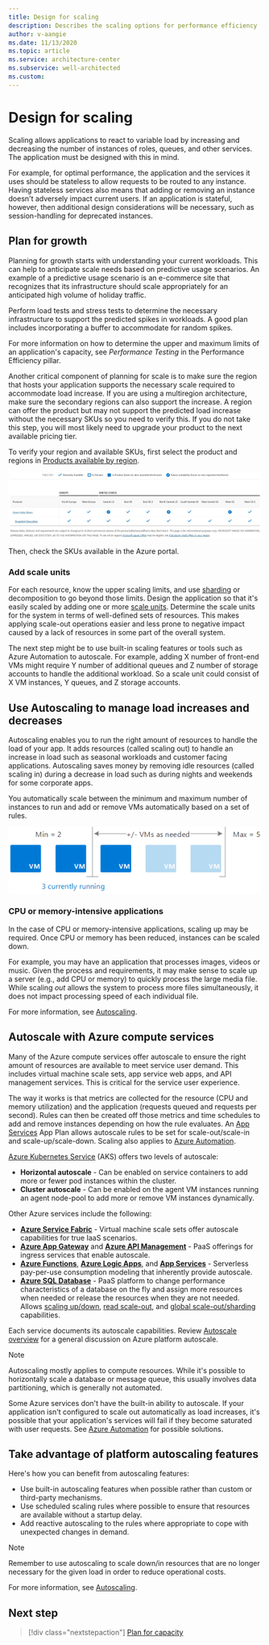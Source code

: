 ```yaml
---
title: Design for scaling
description: Describes the scaling options for performance efficiency
author: v-aangie
ms.date: 11/13/2020
ms.topic: article
ms.service: architecture-center
ms.subservice: well-architected
ms.custom: 
---
```


# Design for scaling

Scaling allows applications to react to variable load by increasing and decreasing the number of instances of roles, queues, and other services. The application must be designed with this in mind.

For example, for optimal performance, the application and the services it uses should be stateless to allow requests to be routed to any instance. Having stateless services also means that adding or removing an instance doesn't adversely impact current users. If an application is stateful, however, then additional design considerations will be necessary, such as session-handling for deprecated instances.

## Plan for growth

Planning for growth starts with understanding your current workloads. This can help to anticipate scale needs based on predictive usage scenarios. An example of a predictive usage scenario is an e-commerce site that recognizes that its infrastructure should scale appropriately for an anticipated high volume of holiday traffic.

Perform load tests and stress tests to determine the necessary infrastructure to support the predicted spikes in workloads. A good plan includes incorporating a buffer to accommodate for random spikes.

For more information on how to determine the upper and maximum limits of an application's capacity, see *Performance Testing* in the Performance Efficiency pillar. <!--LINK to new Performance Testing article-->

Another critical component of planning for scale is to make sure the region that hosts your application supports the necessary scale required to accommodate load increase. If you are using a multiregion architecture, make sure the secondary regions can also support the increase. A region can offer the product but may not support the predicted load increase without the necessary SKUs so you need to verify this. If you do not take this step, you will most likely need to upgrade your product to the next available pricing tier.

To verify your region and available SKUs, first select the product and regions in [Products available by region](https://azure.microsoft.com/global-infrastructure/services/?products=).

![Products available by region](../_images/design-scale-1a.png)

Then, check the SKUs available in the Azure portal.

### Add scale units

For each resource, know the upper scaling limits, and use [sharding](https://docs.microsoft.com/azure/azure-sql/database/elastic-scale-introduction#sharding) or decomposition to go beyond those limits. Design the application so that it's easily scaled by adding one or more [scale units](https://docs.microsoft.com/archive/msdn-magazine/2017/february/azure-inside-the-azure-app-service-architecture#what-is-an-app-service-scale-unit). Determine the scale units for the system in terms of well-defined sets of resources. This makes applying scale-out operations easier and less prone to negative impact caused by a lack of resources in some part of the overall system.

The next step might be to use built-in scaling features or tools such as Azure Automation to autoscale. For example, adding X number of front-end VMs might require Y number of additional queues and Z number of storage accounts to handle the additional workload. So a scale unit could consist of X VM instances, Y queues, and Z storage accounts.

## Use Autoscaling to manage load increases and decreases

Autoscaling enables you to run the right amount of resources to handle the load of your app. It adds resources (called scaling out) to handle an increase in load such as seasonal workloads and customer facing applications. Autoscaling saves money by removing idle resources (called scaling in) during a decrease in load such as during nights and weekends for some corporate apps.

You automatically scale between the minimum and maximum number of instances to run and add or remove VMs automatically based on a set of rules.

![Autoscale](../_images/design-autoscale.png)

### CPU or memory-intensive applications

In the case of CPU or memory-intensive applications, scaling up may be required. Once CPU or memory has been reduced, instances can be scaled down.

For example, you may have an application that processes images, videos or music. Given the process and requirements, it may make sense to scale up a server (e.g., add CPU or memory) to quickly process the large media file. While scaling *out* allows the system to process more files simultaneously, it does not impact processing speed of each individual file.

For more information, see [Autoscaling](https://docs.microsoft.com/azure/architecture/best-practices/auto-scaling).

## Autoscale with Azure compute services

Many of the Azure compute services offer autoscale to ensure the right amount of resources are available to meet service user demand. This includes virtual machine scale sets, app service web apps, and API management services. This is critical for the service user experience.

The way it works is that metrics are collected for the resource (CPU and memory utilization) and the application (requests queued and requests per second). Rules can then be created off those metrics and time schedules to add and remove instances depending on how the rule evaluates. An [App Services](https://docs.microsoft.com/azure/app-service/overview-hosting-plans#how-does-my-app-run-and-scale) App Plan allows autoscale rules to be set for scale-out/scale-in and scale-up/scale-down. Scaling also applies to [Azure Automation](https://docs.microsoft.com/azure/automation/automation-intro).

[Azure Kubernetes Service](https://docs.microsoft.com/azure/aks/intro-kubernetes) (AKS) offers two levels of autoscale:

- **Horizontal autoscale** - Can be enabled on service containers to add more or fewer pod instances within the cluster.
- **Cluster autoscale** - Can be enabled on the agent VM instances running an agent node-pool to add more or remove VM instances dynamically.

Other Azure services include the following:

- [**Azure Service Fabric**](https://docs.microsoft.com/azure/service-fabric/service-fabric-overview) - Virtual machine scale sets offer autoscale capabilities for true IaaS scenarios.
- [**Azure App Gateway**](https://docs.microsoft.com/azure/application-gateway/overview) and [**Azure API Management**](https://docs.microsoft.com/azure/api-management/api-management-key-concepts) - PaaS offerings for ingress services that enable autoscale.
- [**Azure Functions**](https://docs.microsoft.com/azure/azure-functions/functions-overview), [**Azure Logic Apps**](https://docs.microsoft.com/azure/logic-apps/logic-apps-overview), and [**App Services**](https://docs.microsoft.com/azure/app-service/overview) - Serverless pay-per-use consumption modeling that inherently provide autoscale.
- [**Azure SQL Database**](https://docs.microsoft.com/archive/blogs/sqlserverstorageengine/azure-sql-database-scalability) - PaaS platform to change performance characteristics of a database on the fly and assign more resources when needed or release the resources when they are not needed. Allows [scaling up/down](https://docs.microsoft.com/archive/blogs/sqlserverstorageengine/azure-sql-database-scalability#scaling-updown), [read scale-out](https://docs.microsoft.com/archive/blogs/sqlserverstorageengine/azure-sql-database-scalability#read-scale-out), and [global scale-out/sharding](https://docs.microsoft.com/archive/blogs/sqlserverstorageengine/azure-sql-database-scalability#global-scale-outsharding) capabilities.

Each service documents its autoscale capabilities. Review [Autoscale overview](https://docs.microsoft.com/azure/azure-monitor/platform/autoscale-overview) for a general discussion on Azure platform autoscale.

> [!NOTE]
> Autoscaling mostly applies to compute resources. While it's possible to horizontally scale a database or message queue, this usually involves data partitioning, which is generally not automated.
>
> Some Azure services don't have the built-in ability to autoscale. If your application isn't configured to scale out automatically as load increases, it's possible that your application's services will fail if they become saturated with user requests. See [Azure Automation](https://docs.microsoft.com/azure/virtual-desktop/set-up-scaling-script) for possible solutions.

## Take advantage of platform autoscaling features

Here's how you can benefit from autoscaling features:

- Use built-in autoscaling features when possible rather than custom or third-party mechanisms.
- Use scheduled scaling rules where possible to ensure that resources are available without a startup delay.
- Add reactive autoscaling to the rules where appropriate to cope with unexpected changes in demand.

> [!NOTE]
> Remember to use autoscaling to scale down/in resources that are no longer necessary for the given load in order to reduce operational costs.

For more information, see [Autoscaling](https://review.docs.microsoft.com/azure/architecture/best-practices/auto-scaling).

<!--CANNOT FIND 2nd thru 4th links. Made a generic note above: If your application isn't configured to scale out automatically as load increases, it's possible that your application's services will fail if they become saturated with user requests. For more information, see the following articles: 

- General: [performance efficiency checklist](https://review.docs.microsoft.com/azure/architecture/framework/scalability/performance-efficiency)
- Azure App Service: [Scale instance count manually or automatically](https://review.docs.microsoft.com/azure/monitoring-and-diagnostics/insights-how-to-scale/)
- Cloud Services: [How to autoscale a Cloud Service](https://review.docs.microsoft.com/azure/cloud-services/cloud-services-how-to-scale/)
- Virtual machines: [Automatic scaling and virtual machine scale sets](https://review.docs.microsoft.com/azure/virtual-machine-scale-sets/virtual-machine-scale-sets-autoscale-overview/)-->

## Next step

>[!div class="nextstepaction"]
>[Plan for capacity]()